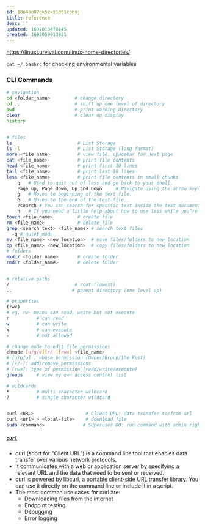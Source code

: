 ```yaml
---
id: 18o45o02qk5zkz1d51cohsj
title: reference
desc: ''
updated: 1697013478145
created: 1692059913921
---
```


https://linuxsurvival.com/linux-home-directories/

`cat ~/.bashrc` for checking environmental variables

### CLI Commands
```bash
# navigation
cd <folder_name>         # change directory
cd ..                    # shift up one level of directory
pwd                      # print working directory
clear                    # clear up display
history


# files
ls                        # List Storage
ls -l                     # List Storage (long format)
more <file_name>          # view file. spacebar for next page
cat <file_name>           # print file contents
head <file_name>          # print first 10 lines
tail <file_name>          # print last 10 lines
less <file_name>          # print file contents in small chunks
    q   # Used to quit out of less and go back to your shell.
    Page up, Page down, Up and Down     # Navigate using the arrow keys and page keys.
    g   # Moves to beginning of the text file.
    G   # Moves to the end of the text file.
    /search # You can search for specific text inside the text document. Prefacing the words you want to search with /
    h   # If you need a little help about how to use less while you’re in less, use help.
touch <file_name>         # create file
rm <file_name>            # delete file
grep <search_text> <file_name> # search text files
  -q # quiet mode
mv <file_name> <new_location>  # move files/folders to new location
cp <file_name> <new_location>  # copy files/folders to new location
# folders
mkdir <folder_name>       # create folder
rmdir <folder_name>       # delete folder


# relative paths
/                        # root (lowest)
..                      # parent directory (one level up)

# properties
(rwx)
# eg. rw- means can read, write but not execute 
r          # can read
w          # can write
x          # can execute
-          # not allowed

# change mode to edit file permissions
chmode [u/g/o][+/-][rwx] <file_name>  
# [u/g/o] : whose permission (Owner/Group/the Rest)
# [+/-]: add/remove permissions
# [rwx]: type of permission (read/write/execute)  
groups     # view my own access control list

# wildcards
*          # multi character wildcard
?          # single character wildcard    


curl <URL>                   # Client URL: data transfer to/from url
curl <url> > <local-file>    # download file 
sudo <command>              # SUperuser DO: run command with admin rights

```
##### [`curl`](https://phoenixnap.com/kb/curl-command)
- curl (short for "Client URL") is a command line tool that enables data transfer over various network protocols. 
- It communicates with a web or application server by specifying a relevant URL and the data that need to be sent or received.
- curl is powered by libcurl, a portable client-side URL transfer library. You can use it directly on the command line or include it in a script. 
- The most common use cases for curl are:
  - Downloading files from the internet
  - Endpoint testing
  - Debugging
  - Error logging

